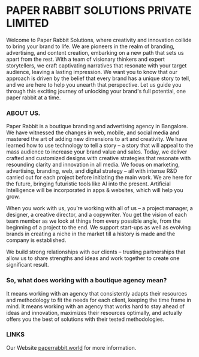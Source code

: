# PAPER RABBIT SOLUTIONS PRIVATE LIMITED

Welcome to Paper Rabbit Solutions, where creativity and innovation collide to bring your brand to life. We are pioneers in the realm of branding, advertising, and content creation, embarking on a new path that sets us apart from the rest. With a team of visionary thinkers and expert storytellers, we craft captivating narratives that resonate with your target audience, leaving a lasting impression. We want you to know that our approach is driven by the belief that every brand has a unique story to tell, and we are here to help you unearth that perspective. Let us guide you through this exciting journey of unlocking your brand's full potential, one paper rabbit at a time.


### ABOUT US.

Paper Rabbit is a boutique branding and advertising agency in Bangalore. We have witnessed the changes in web, mobile, and social media and mastered the art of adding new dimensions to art and creativity. We have learned how to use technology to tell a story – a story that will appeal to the mass audience to increase your brand value and sales. Today, we deliver crafted and customized designs with creative strategies that resonate with resounding clarity and innovation in all media. We focus on marketing, advertising, branding, web, and digital strategy – all with intense R&D carried out for each project before initiating the main work. We are here for the future, bringing futuristic tools like AI into the present. Artificial Intelligence will be incorporated in apps & websites, which will help you grow. 

When you work with us, you’re working with all of us – a project manager, a designer, a creative director, and a copywriter. You get the vision of each team member as we look at things from every possible angle, from the beginning of a project to the end. We support start-ups as well as evolving brands in creating a niche in the market till a history is made and the company is established.

We build strong relationships with our clients – trusting partnerships that allow us to share strengths and ideas and work together to create one significant result.


### So, what does working with a boutique agency mean?

 It means working with an agency that consistently adapts their resources and methodology to fit the needs for each client, keeping the time frame in mind. It means working with an agency that works hard to stay ahead of ideas and innovation, maximizes their resources optimally, and actually offers you the best of solutions with their tested methodologies.


### LINKS
 Our Website [paperrabbit.world](https://paperrabbit.world) for more information.

